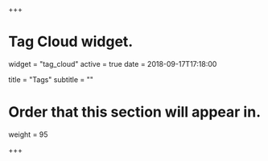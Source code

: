 +++
# Tag Cloud widget.
widget = "tag_cloud"
active = true
date = 2018-09-17T17:18:00

title = "Tags"
subtitle = ""

# Order that this section will appear in.
weight = 95

+++
